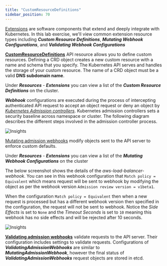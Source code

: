 ```yaml
---
title: "CustomResourceDefinitions"
sidebar_position: 70
---
```


[Extensions](https://kubernetes.io/docs/concepts/extend-kubernetes/) are software components that extend and deeply integrate with Kubernetes. In this lab exercise, we'll view common extension resource types including **_Custom Resource Definitions_**, **_Mutating Webhook Configurations_**, and **_Validating Webhook Configurations_**

**[CustomResourceDefinitions](https://kubernetes.io/docs/concepts/extend-kubernetes/api-extension/custom-resources/#customresourcedefinitions)** API resource allows you to define custom resources. Defining a CRD object creates a new custom resource with a name and schema that you specify. The Kubernetes API serves and handles the storage of your custom resource. The name of a CRD object must be a valid **DNS subdomain name**.

Under **_Resources_** - **_Extensions_** you can view a list of the **_Custom Resource Definitions_** on the cluster.

**_Webhook_** configurations are executed during the process of intercepting authenticated API request to accept an object request or deny an object by _[Kubernetes Admission controllers](https://kubernetes.io/blog/2019/03/21/a-guide-to-kubernetes-admission-controllers/)_. Kubernetes admission controllers sets a security baseline across namespace or cluster. The following diagram describes the different steps involved in the admission controller process.

![Insights](/img/resource-view/ext-admincontroller.png)

[Mutating admission webhooks](https://kubernetes.io/docs/reference/access-authn-authz/admission-controllers/#mutatingadmissionwebhook) modify objects sent to the API server to enforce custom defaults.

Under **_Resources_** - **_Extensions_** you can view a list of the **_Mutating Webhook Configurations_** on the cluster

The below screenshot shows the details of the _aws-load-balancer-webhook_. You can see in this webhook configuration that `Match policy = Equivalent` which means
request will be sent to webhook by modifying the object as per the webhook version `Admission review version = v1beta1`.

When the configuration `Match policy = Equivalent` then when a new request is processed but has a different webhook version then specified in the configuration, the request will not be sent to webhook. Notice the _Side Effects_ is set to `None` and the _Timeout Seconds_ is set to `10` meaning this webhook has no side effects and will be rejected after 10 seconds.

![Insights](/img/resource-view/ext-mutatingwebhook-detail.jpg)

**[Validating admission webhooks](https://kubernetes.io/docs/reference/access-authn-authz/admission-controllers/#validatingadmissionwebhook)** validate requests to the API server. Their configuration includes settings to validate requests. Configurations of **_ValidatingAdmissionWebhooks_** are similar to **_MutatingAdmissionWebhook_**, however the final status of **_ValidatingAdmissionWebhooks_** request objects are stored in etcd.


